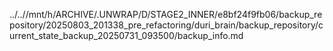 ../..//mnt/h/ARCHIVE/.UNWRAP/D/STAGE2_INNER/e8bf24f9fb06/backup_repository/20250803_201338_pre_refactoring/duri_brain/backup_repository/current_state_backup_20250731_093500/backup_info.md
